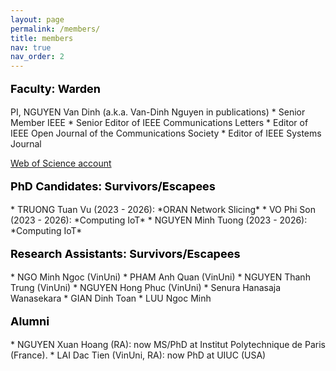 ```yaml
---
layout: page
permalink: /members/
title: members
nav: true
nav_order: 2
---
```



<p style="text-align: left; color: black; font-size:18px;font-weight:bold">Faculty: Warden</p> 
PI, NGUYEN Van Dinh (a.k.a. Van-Dinh Nguyen in publications)
 * Senior Member IEEE
 * Senior Editor of IEEE Communications Letters
 * Editor of IEEE Open Journal of the Communications Society
 * Editor of IEEE Systems Journal
 
[Web of Science account](https://www.webofscience.com/wos/author/record/ABE-6038-2020)
  
 


<p style="text-align: left; color: black; font-size:18px;font-weight:bold">PhD Candidates: Survivors/Escapees</p>
 * TRUONG Tuan Vu (2023 - 2026): *ORAN Network Slicing*
 * VO Phi Son (2023 - 2026): *Computing IoT*
 * NGUYEN Minh Tuong (2023 - 2026): *Computing IoT*



<p style="text-align: left; color: black; font-size:18px;font-weight:bold">Research Assistants: Survivors/Escapees</p>
* NGO Minh Ngoc (VinUni)
* PHAM Anh Quan (VinUni)
* NGUYEN Thanh Trung (VinUni)
* NGUYEN Hong Phuc (VinUni)
* Senura Hanasaja Wanasekara
* GIAN Dinh Toan
* LUU Ngoc Minh 


<p style="text-align: left; color: black; font-size:18px;font-weight:bold">Alumni</p>
* NGUYEN Xuan Hoang (RA): now MS/PhD at Institut Polytechnique de Paris (France).
* LAI Dac Tien (VinUni, RA): now PhD at UIUC (USA)




